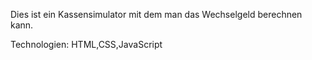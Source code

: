 Dies ist ein Kassensimulator mit dem man das Wechselgeld berechnen kann.

Technologien: HTML,CSS,JavaScript
